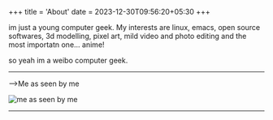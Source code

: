 +++
title = 'About'
date = 2023-12-30T09:56:20+05:30
+++

im just a young computer geek.
My interests are linux, emacs, open source softwares, 3d modelling, pixel art, mild video and photo editing and the most importatn one... anime!

so yeah im a weibo computer geek.

---
-->Me as seen by me

![me as seen by me](/img/me.jpg)

---
